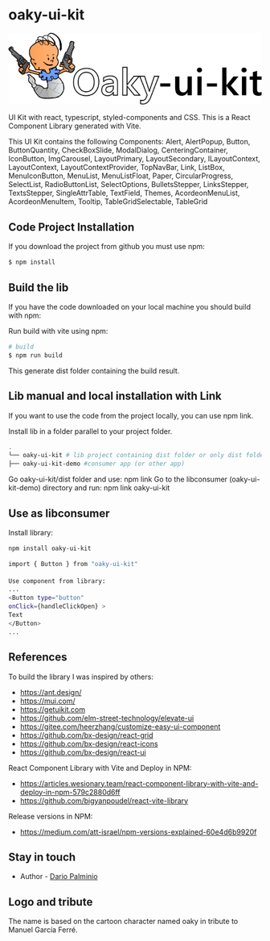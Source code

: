 # oaky-ui-kit

![oaky-ui-kit-logo.png](oaky-ui-kit-logo.png)

UI Kit with react, typescript, styled-components and CSS. This is a React Component Library generated with Vite.

This UI Kit contains the following Components: Alert, AlertPopup, Button, ButtonQuantity, CheckBoxSlide, ModalDialog, CenteringContainer, IconButton, ImgCarousel, LayoutPrimary, LayoutSecondary, ILayoutContext, LayoutContext, LayoutContextProvider, TopNavBar, Link, ListBox, MenuIconButton, MenuList, MenuListFloat, Paper, CircularProgress, SelectList, RadioButtonList, SelectOptions, BulletsStepper, LinksStepper, TextsStepper, SingleAttrTable, TextField, Themes, AcordeonMenuList, AcordeonMenuItem, Tooltip, TableGridSelectable, TableGrid


## Code Project Installation

If you download the project from github you must use npm:

```bash
$ npm install
```

## Build the lib

If you have the code downloaded on your local machine you should build with npm:

Run build with vite using npm:
```bash
# build
$ npm run build
```

This generate dist folder containing the build result.

## Lib manual and local installation with Link

If you want to use the code from the project locally, you can use npm link.

Install lib in a folder parallel to your project folder.

```bash
.
└── oaky-ui-kit # lib project containing dist folder or only dist folder
├── oaky-ui-kit-demo #consumer app (or other app)

```
Go oaky-ui-kit/dist folder and use: npm link
Go to the libconsumer (oaky-ui-kit-demo) directory and run: npm link oaky-ui-kit

## Use as libconsumer

Install library:
```bash
npm install oaky-ui-kit
```

```bash
import { Button } from "oaky-ui-kit"

Use component from library:
...
<Button type="button" 
onClick={handleClickOpen} >
Text
</Button>
...
```

## References


To build the library I was inspired by others:
- https://ant.design/
- https://mui.com/
- https://getuikit.com
- https://github.com/elm-street-technology/elevate-ui
- https://gitee.com/heerzhang/customize-easy-ui-component
- https://github.com/bx-design/react-grid
- https://github.com/bx-design/react-icons
- https://github.com/bx-design/react-ui

React Component Library with Vite and Deploy in NPM:
- https://articles.wesionary.team/react-component-library-with-vite-and-deploy-in-npm-579c2880d6ff
- https://github.com/bigyanpoudel/react-vite-library

Release versions in NPM:
- https://medium.com/att-israel/npm-versions-explained-60e4d6b9920f


## Stay in touch

- Author - [Dario Palminio](linkedin.com/in/palminio)

## Logo and tribute

The name is based on the cartoon character named oaky in tribute to Manuel García Ferré.
